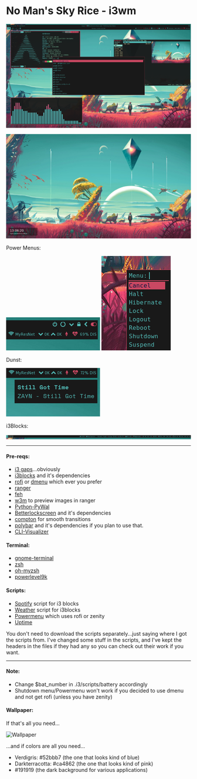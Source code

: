 # No Man's Sky Rice - i3wm

![Screenshot](images/scm.png)

![Lockscreen](images/scl.png)

Power Menus:

![PowerMenu 1](images/scpm1.png)
![PowerMenu 2](images/scpm2.png)

Dunst:

![Dunst](images/scdunst.png)

i3Blocks:

![i3blocks](images/sci3blocks.png)

----
#### Pre-reqs:
* [i3 gaps](https://github.com/Airblader/i3)...obviously
* [i3blocks](https://github.com/vivien/i3blocks) and it's dependencies
* [rofi](https://github.com/DaveDavenport/rofi) or [dmenu](https://wiki.archlinux.org/index.php/dmenu) which ever you prefer 
* [ranger](https://github.com/ranger/ranger)
* [feh](https://feh.finalrewind.org)
* [w3m](https://www.archlinux.org/packages/extra/x86_64/w3m/) to preview images in ranger
* [Python-PyWal](https://github.com/dylanaraps/pywal)
* [Betterlockscreen](https://github.com/pavanjadhaw/betterlockscreen) and it's dependencies
* [compton](https://wiki.archlinux.org/index.php/Compton) for smooth transitions
* [polybar](https://github.com/jaagr/polybar) and it's dependencies if you plan to use that.
* [CLI-Visualizer](https://github.com/dpayne/cli-visualizer)

#### Terminal:
* [gnome-terminal](https://aur.archlinux.org/packages/gnome-terminal-transparency/)
* [zsh](https://wiki.archlinux.org/index.php/zsh)
* [oh-myzsh](http://ohmyz.sh)
* [powerlevel9k](https://github.com/bhilburn/powerlevel9k)

#### Scripts:
* [Spotify](https://github.com/firatakandere/i3blocks-spotify) 
script for i3 blocks
* [Weather](https://github.com/icemodding/i3/tree/master/scripts) 
script for i3blocks
* [Powermenu](https://github.com/vivien/i3blocks-contrib/tree/master/shutdown_menu) 
which uses rofi or zenity
* [Uptime](https://github.com/mohabaks/dotfiles/blob/master/config/polybar/.config/polybar/uptime)

You don't need to download the scripts separately...just saying where I got 
the scripts from. I've changed some stuff in the scripts, and I've kept the headers in the files if
they had any so you can check out their work if you want.

----
#### Note:
* Change $bat_number in .i3/scripts/battery accordingly
* Shutdown menu/Powermenu won't work if you decided to use dmenu and not get rofi (unless you have zenity)

#### Wallpaper:
If that's all you need...

![Wallpaper](.i3/bg1.jpg)

...and if colors are all you need...

* Verdigris: #52bbb7 (the one that looks kind of blue)
* Darkterracotta: #ca4862 (the one that looks kind of pink)
* #191919 (the dark background for various applications)
